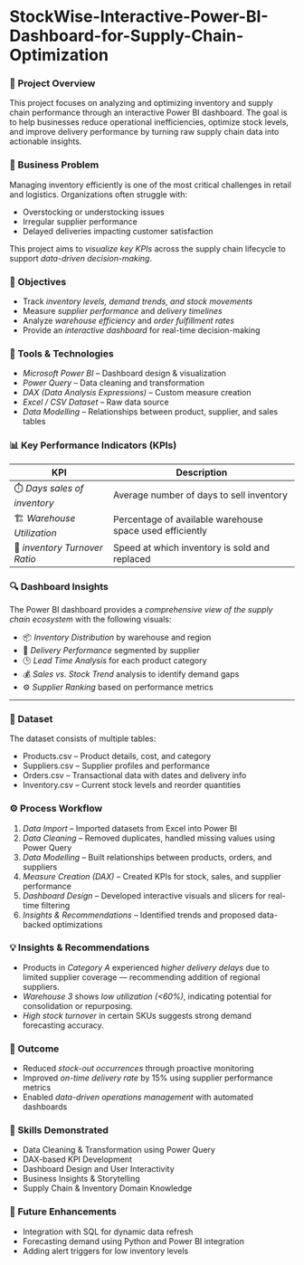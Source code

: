 # StockWise-Interactive-Power-BI-Dashboard-for-Supply-Chain-Optimization
### 🎯 Project Overview

This project focuses on analyzing and optimizing inventory and supply chain performance through an interactive Power BI dashboard.
The goal is to help businesses reduce operational inefficiencies, optimize stock levels, and improve delivery performance by turning raw supply chain data into actionable insights.



### 💼 Business Problem

Managing inventory efficiently is one of the most critical challenges in retail and logistics.
Organizations often struggle with:

* Overstocking or understocking issues
* Irregular supplier performance
* Delayed deliveries impacting customer satisfaction

This project aims to *visualize key KPIs* across the supply chain lifecycle to support *data-driven decision-making*.



### 🧠 Objectives

* Track *inventory levels, demand trends, and stock movements*
* Measure *supplier performance* and *delivery timelines*
* Analyze *warehouse efficiency* and *order fulfillment rates*
* Provide an *interactive dashboard* for real-time decision-making



### 🧰 Tools & Technologies

* *Microsoft Power BI* – Dashboard design & visualization
* *Power Query* – Data cleaning and transformation
* *DAX (Data Analysis Expressions)* – Custom measure creation
* *Excel / CSV Dataset* – Raw data source
* *Data Modelling* – Relationships between product, supplier, and sales tables



### 📊 Key Performance Indicators (KPIs)

| KPI                            | Description                                                  |
| ------------------------------ | ------------------------------------------------------------ |
| ⏱️ *Days sales of inventory*   | Average number of  days to sell inventory       |
| 🏗️ *Warehouse Utilization*  | Percentage of available warehouse space used efficiently     |
| 💸 *inventory Turnover Ratio*    | Speed at which inventory is sold and replaced                |



### 🔍 Dashboard Insights

The Power BI dashboard provides a *comprehensive view of the supply chain ecosystem* with the following visuals:

* 📦 *Inventory Distribution* by warehouse and region
* 🚚 *Delivery Performance* segmented by supplier
* 🕒 *Lead Time Analysis* for each product category
* 💰 *Sales vs. Stock Trend* analysis to identify demand gaps
* ⚙️ *Supplier Ranking* based on performance metrics

---

### 📁 Dataset

The dataset consists of multiple tables:

* Products.csv – Product details, cost, and category
* Suppliers.csv – Supplier profiles and performance
* Orders.csv – Transactional data with dates and delivery info
* Inventory.csv – Current stock levels and reorder quantities

### ⚙️ Process Workflow

1. *Data Import* – Imported datasets from Excel into Power BI
2. *Data Cleaning* – Removed duplicates, handled missing values using Power Query
3. *Data Modelling* – Built relationships between products, orders, and suppliers
4. *Measure Creation (DAX)* – Created KPIs for stock, sales, and supplier performance
5. *Dashboard Design* – Developed interactive visuals and slicers for real-time filtering
6. *Insights & Recommendations* – Identified trends and proposed data-backed optimizations



### 💡 Insights & Recommendations

* Products in *Category A* experienced *higher delivery delays* due to limited supplier coverage — recommending addition of regional suppliers.
* *Warehouse 3* shows *low utilization (<60%)*, indicating potential for consolidation or repurposing.
* *High stock turnover* in certain SKUs suggests strong demand forecasting accuracy.



### 🚀 Outcome

* Reduced *stock-out occurrences* through proactive monitoring
* Improved *on-time delivery rate* by 15% using supplier performance metrics
* Enabled *data-driven operations management* with automated dashboards


### 🧩 Skills Demonstrated

* Data Cleaning & Transformation using Power Query
* DAX-based KPI Development
* Dashboard Design and User Interactivity
* Business Insights & Storytelling
* Supply Chain & Inventory Domain Knowledge


### 📍 Future Enhancements

* Integration with SQL for dynamic data refresh
* Forecasting demand using Python and Power BI integration
* Adding alert triggers for low inventory levels
